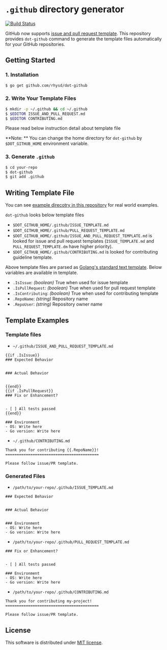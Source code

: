 `.github` directory generator
=============================
[![Build Status](https://travis-ci.org/rhysd/dot-github.svg?branch=master)](https://travis-ci.org/rhysd/dot-github)

GitHub now supports [issue and pull request template](https://github.com/blog/2111-issue-and-pull-request-templates).  This repository provides `dot-github` command to generate the template files automatically for your GitHub repositories.

## Getting Started

### 1. Installation

```sh
$ go get github.com/rhysd/dot-github
```

### 2. Write Your Template Files

```sh
$ mkdir -p ~/.github && cd ~/.github
$ $EDITOR ISSUE_AND_PULL_REQUEST.md
$ $EDITOR CONTRIBUTING.md
```

Please read below instruction detail about template file

**Note: ** You can change the home directory for `dot-github` by `$DOT_GITHUB_HOME` environment variable.

### 3. Generate `.github`

```sh
$ cd your-repo
$ dot-github
$ git add .github
```

## Writing Template File

You can see [example direcotry in this repository](exapmle/) for real world examples.

`dot-github` looks below template files

- `$DOT_GITHUB_HOME/.github/ISSUE_TEMPLATE.md`
- `$DOT_GITHUB_HOME/.github/PULL_REQUEST_TEMPLATE.md`
- `$DOT_GITHUB_HOME/.github/ISSUE_AND_PULL_REQUEST_TEMPLATE.md` is looked for issue and pull request templates (`ISSUE_TEMPLATE.md` and `PULL_REQUEST_TEMPLATE.dm` have higher priority).
- `$DOT_GITHUB_HOME/.github/CONTRIBUTING.md` is looked for contributing guideline template.

Above template files are parsed as [Golang's standard text template](https://golang.org/pkg/text/template/).  Below variables are available in template.

- `.IsIssue`: *(boolean)* True when used for issue template
- `.IsPullRequest`: *(boolean)* True when used for pull request template
- `.IsContributing`: *(boolean)* True when used for contributing template
- `.RepoName`: *(string)* Repository name
- `.RepoUser`: *(string)* Repository owner name

## Template Examples

### Template files

- `~/.github/ISSUE_AND_PULL_REQUEST_TEMPLATE.md`

```
{{if .IsIssue}}
### Expected Behavior


### Actual Behavior


{{end}}
{{if .IsPullRequest}}
### Fix or Enhancement?


- [ ] All tests passed
{{end}}

### Environment
- OS: Write here
- Go version: Write here
```

- `~/.github/CONTRIBUTING.md`

```
Thank you for contributing {{.RepoName}}!
=========================================

Please follow issue/PR template.
```

### Generated Files

- `/path/to/your-repo/.github/ISSUE_TEMPLATE.md`

```
### Expected Behavior


### Actual Behavior


### Environment
- OS: Write here
- Go version: Write here
```

- `/path/to/your-repo/.github/PULL_REQUEST_TEMPLATE.md`

```
### Fix or Enhancement?


- [ ] All tests passed

### Environment
- OS: Write here
- Go version: Write here
```

- `/path/to/your-repo/.github/CONTRIBUTING.md`

```
Thank you for contributing my-project!
=========================================

Please follow issue/PR template.
```

## License

This software is distributed under [MIT license](LICENSE.txt).

